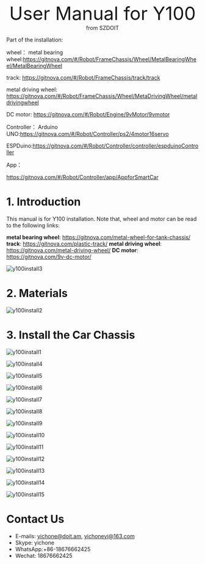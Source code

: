 <center> <font size=10> User Manual for Y100  </font></center>

<center> from SZDOIT </center>

Part of the installation:

wheel：
metal bearing wheel:https://gitnova.com/#/Robot/FrameChassis/Wheel/MetalBearingWheel/MetalBearingWheel

track: https://gitnova.com/#/Robot/FrameChassis/track/track

metal driving wheel: https://gitnova.com/#/Robot/FrameChassis/Wheel/MetaDrivingWheel/metaldrivingwheel

DC motor: https://gitnova.com/#/Robot/Engine/9vMotor/9vmotor



Controller：
Arduino UNO:https://gitnova.com/#/Robot/Controller/ps2/4motor16servo

ESPDuino:https://gitnova.com/#/Robot/Controller/controller/espduinoController

App：

https://gitnova.com/#/Robot/Controller/app/AppforSmartCar

# 1. Introduction

This manual is for Y100 installation. Note that, wheel and motor can be read to the following links:

**metal bearing wheel**: https://gitnova.com/metal-wheel-for-tank-chassis/
**track**: https://gitnova.com/plastic-track/
**metal driving wheel**: https://gitnova.com/metal-driving-wheel/
**DC motor**: https://gitnova.com/9v-dc-motor/

![y100install3](y100install3.jpg)

# 2. Materials

![y100install2](y100install2.jpg)

# 3. Install the Car Chassis

![y100install1](y100install1.jpg)

![y100install4](y100install4.jpg)

![y100install5](y100install5.jpg)

![y100install6](y100install6.jpg)

![y100install7](y100install7.jpg)

![y100install8](y100install8.jpg)

![y100install9](y100install9.jpg)

![y100install10](y100install10.jpg)

![y100install11](y100install11.jpg)

![y100install12](y100install12.jpg)

![y100install13](y100install13.jpg)

![y100install14](y100install14.jpg)

![y100install15](y100install15.jpg)



# Contact Us

- E-mails: [yichone@doit.am](mailto:yichone@doit.am), [yichoneyi@163.com](mailto:yichoneyi@163.com)
- Skype: yichone
- WhatsApp:+86-18676662425
- Wechat: 18676662425









